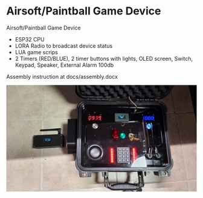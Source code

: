# Airsoft/Paintball Game Device

Airsoft/Paintball Game Device

 - ESP32 CPU
 - LORA Radio to broadcast device status
 - LUA game scrips
 - 2 Timers (RED/BLUE), 2 timer buttons with lights, OLED screen, Switch, Keypad, Speaker, External Alarm 100db

Assembly instruction at docs/assembly.docx

![alt text](https://github.com/ddv2005/airsoftgamedevice/blob/main/docs/device.jpg?raw=true)

